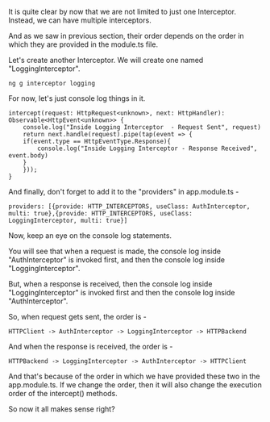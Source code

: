 It is quite clear by now that we are not limited to just one Interceptor. Instead, we can have multiple interceptors.

And as we saw in previous section, their order depends on the order in which they are provided in the module.ts file.

Let's create another Interceptor. We will create one named "LoggingInterceptor".

    ng g interceptor logging

For now, let's just console log things in it.

    intercept(request: HttpRequest<unknown>, next: HttpHandler): Observable<HttpEvent<unknown>> {
        console.log("Inside Logging Interceptor  - Request Sent", request)
        return next.handle(request).pipe(tap(event => {
        if(event.type == HttpEventType.Response){
            console.log("Inside Logging Interceptor - Response Received", event.body)
        }
        }));
    }

And finally, don't forget to add it to the "providers" in app.module.ts -

    providers: [{provide: HTTP_INTERCEPTORS, useClass: AuthInterceptor, multi: true},{provide: HTTP_INTERCEPTORS, useClass: LoggingInterceptor, multi: true}]

Now, keep an eye on the console log statements.

You will see that when a request is made, the console log inside "AuthInterceptor" is invoked first, and then the console log inside "LoggingInterceptor".

But, when a response is received, then the console log inside "LoggingInterceptor" is invoked first and then the console log inside "AuthInterceptor".

So, when request gets sent, the order is - 

    HTTPClient -> AuthInterceptor -> LoggingInterceptor -> HTTPBackend

And when the response is received, the order is -

    HTTPBackend -> LoggingInterceptor -> AuthInterceptor -> HTTPClient

And that's because of the order in which we have provided these two in the app.module.ts. If we change the order, then it will also change the execution order of the intercept() methods.

So now it all makes sense right?
